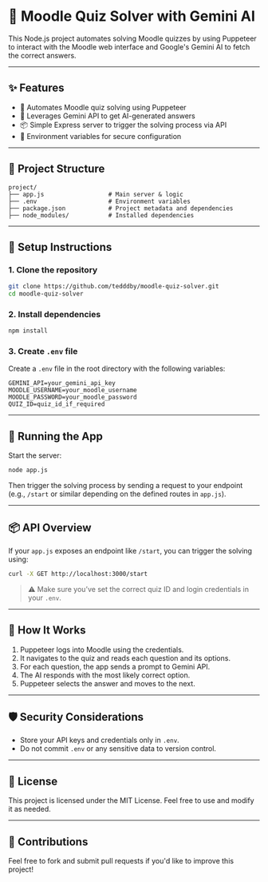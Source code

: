 
# 🧠 Moodle Quiz Solver with Gemini AI

This Node.js project automates solving Moodle quizzes by using Puppeteer to interact with the Moodle web interface and Google's Gemini AI to fetch the correct answers.

---

## ✨ Features

- 🚀 Automates Moodle quiz solving using Puppeteer
- 🤖 Leverages Gemini API to get AI-generated answers
- 📦 Simple Express server to trigger the solving process via API
- 🔐 Environment variables for secure configuration

---

## 📁 Project Structure

```
project/
├── app.js                  # Main server & logic
├── .env                    # Environment variables
├── package.json            # Project metadata and dependencies
├── node_modules/           # Installed dependencies
```

---

## 🔧 Setup Instructions

### 1. Clone the repository

```bash
git clone https://github.com/tedddby/moodle-quiz-solver.git
cd moodle-quiz-solver
```

### 2. Install dependencies

```bash
npm install
```

### 3. Create `.env` file

Create a `.env` file in the root directory with the following variables:

```env
GEMINI_API=your_gemini_api_key
MOODLE_USERNAME=your_moodle_username
MOODLE_PASSWORD=your_moodle_password
QUIZ_ID=quiz_id_if_required
```

---

## 🚀 Running the App

Start the server:

```bash
node app.js
```

Then trigger the solving process by sending a request to your endpoint (e.g., `/start` or similar depending on the defined routes in `app.js`).

---

## 📦 API Overview

If your `app.js` exposes an endpoint like `/start`, you can trigger the solving using:

```bash
curl -X GET http://localhost:3000/start
```

> ⚠️ Make sure you’ve set the correct quiz ID and login credentials in your `.env`.

---

## 🧠 How It Works

1. Puppeteer logs into Moodle using the credentials.
2. It navigates to the quiz and reads each question and its options.
3. For each question, the app sends a prompt to Gemini API.
4. The AI responds with the most likely correct option.
5. Puppeteer selects the answer and moves to the next.

---

## 🛡️ Security Considerations

- Store your API keys and credentials only in `.env`.
- Do not commit `.env` or any sensitive data to version control.

---

## 📄 License

This project is licensed under the MIT License. Feel free to use and modify it as needed.

---

## 🤝 Contributions

Feel free to fork and submit pull requests if you'd like to improve this project!
